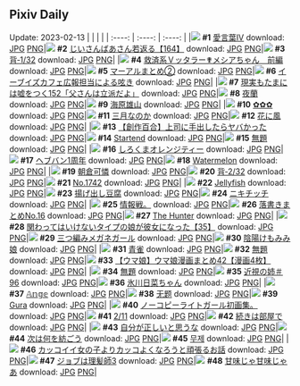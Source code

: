 ## Pixiv Daily
Update: 2023-02-13
|      |      |      |
| :----: | :----: | :----: |
|![](https://pixiv.microyu.workers.dev/c/240x480/img-master/img/2023/02/11/00/00/31/105259296_p0_master1200.jpg) **#1** [愛言葉Ⅳ](https://www.pixiv.net/artworks/105259296) download: [JPG](https://pixiv.microyu.workers.dev/img-original/img/2023/02/11/00/00/31/105259296_p0.jpg) [PNG](https://pixiv.microyu.workers.dev/img-original/img/2023/02/11/00/00/31/105259296_p0.png)|![](https://pixiv.microyu.workers.dev/c/240x480/img-master/img/2023/02/11/11/23/16/105270159_p0_master1200.jpg) **#2** [じいさんばあさん若返る【164】](https://www.pixiv.net/artworks/105270159) download: [JPG](https://pixiv.microyu.workers.dev/img-original/img/2023/02/11/11/23/16/105270159_p0.jpg) [PNG](https://pixiv.microyu.workers.dev/img-original/img/2023/02/11/11/23/16/105270159_p0.png)|![](https://pixiv.microyu.workers.dev/c/240x480/img-master/img/2023/02/11/00/02/45/105259590_p0_master1200.jpg) **#3** [背‐1/32](https://www.pixiv.net/artworks/105259590) download: [JPG](https://pixiv.microyu.workers.dev/img-original/img/2023/02/11/00/02/45/105259590_p0.jpg) [PNG](https://pixiv.microyu.workers.dev/img-original/img/2023/02/11/00/02/45/105259590_p0.png)|
|![](https://pixiv.microyu.workers.dev/c/240x480/img-master/img/2023/02/11/04/44/02/105265303_p0_master1200.jpg) **#4** [救済系Ｖッタラー✟メシアちゃん　前編](https://www.pixiv.net/artworks/105265303) download: [JPG](https://pixiv.microyu.workers.dev/img-original/img/2023/02/11/04/44/02/105265303_p0.jpg) [PNG](https://pixiv.microyu.workers.dev/img-original/img/2023/02/11/04/44/02/105265303_p0.png)|![](https://pixiv.microyu.workers.dev/c/240x480/img-master/img/2023/02/11/13/35/01/105273303_p0_master1200.jpg) **#5** [マーアルまとめ②](https://www.pixiv.net/artworks/105273303) download: [JPG](https://pixiv.microyu.workers.dev/img-original/img/2023/02/11/13/35/01/105273303_p0.jpg) [PNG](https://pixiv.microyu.workers.dev/img-original/img/2023/02/11/13/35/01/105273303_p0.png)|![](https://pixiv.microyu.workers.dev/c/240x480/img-master/img/2023/02/12/01/57/24/105294460_p0_master1200.jpg) **#6** [イーブイズカフェ広報担当による呟き](https://www.pixiv.net/artworks/105294460) download: [JPG](https://pixiv.microyu.workers.dev/img-original/img/2023/02/12/01/57/24/105294460_p0.jpg) [PNG](https://pixiv.microyu.workers.dev/img-original/img/2023/02/12/01/57/24/105294460_p0.png)|
|![](https://pixiv.microyu.workers.dev/c/240x480/img-master/img/2023/02/12/18/44/49/105311801_p0_master1200.jpg) **#7** [現実もたまには嘘をつく152「父さんは立派だよ」](https://www.pixiv.net/artworks/105311801) download: [JPG](https://pixiv.microyu.workers.dev/img-original/img/2023/02/12/18/44/49/105311801_p0.jpg) [PNG](https://pixiv.microyu.workers.dev/img-original/img/2023/02/12/18/44/49/105311801_p0.png)|![](https://pixiv.microyu.workers.dev/c/240x480/img-master/img/2023/02/11/00/00/43/105259335_p0_master1200.jpg) **#8** [夜蘭](https://www.pixiv.net/artworks/105259335) download: [JPG](https://pixiv.microyu.workers.dev/img-original/img/2023/02/11/00/00/43/105259335_p0.jpg) [PNG](https://pixiv.microyu.workers.dev/img-original/img/2023/02/11/00/00/43/105259335_p0.png)|![](https://pixiv.microyu.workers.dev/c/240x480/img-master/img/2023/02/11/00/00/50/105259361_p0_master1200.jpg) **#9** [海原雄山](https://www.pixiv.net/artworks/105259361) download: [JPG](https://pixiv.microyu.workers.dev/img-original/img/2023/02/11/00/00/50/105259361_p0.jpg) [PNG](https://pixiv.microyu.workers.dev/img-original/img/2023/02/11/00/00/50/105259361_p0.png)|
|![](https://pixiv.microyu.workers.dev/c/240x480/img-master/img/2023/02/11/01/16/43/105262008_p0_master1200.jpg) **#10** [✿✿✿](https://www.pixiv.net/artworks/105262008) download: [JPG](https://pixiv.microyu.workers.dev/img-original/img/2023/02/11/01/16/43/105262008_p0.jpg) [PNG](https://pixiv.microyu.workers.dev/img-original/img/2023/02/11/01/16/43/105262008_p0.png)|![](https://pixiv.microyu.workers.dev/c/240x480/img-master/img/2023/02/11/00/00/15/105259244_p0_master1200.jpg) **#11** [三月なのか](https://www.pixiv.net/artworks/105259244) download: [JPG](https://pixiv.microyu.workers.dev/img-original/img/2023/02/11/00/00/15/105259244_p0.jpg) [PNG](https://pixiv.microyu.workers.dev/img-original/img/2023/02/11/00/00/15/105259244_p0.png)|![](https://pixiv.microyu.workers.dev/c/240x480/img-master/img/2023/02/11/20/41/29/105283694_master1200.jpg) **#12** [花に風](https://www.pixiv.net/artworks/105283694) download: [JPG](https://pixiv.microyu.workers.dev/img-original/img/2023/02/11/20/41/29/105283694.jpg) [PNG](https://pixiv.microyu.workers.dev/img-original/img/2023/02/11/20/41/29/105283694.png)|
|![](https://pixiv.microyu.workers.dev/c/240x480/img-master/img/2023/02/12/19/17/04/105314148_p0_master1200.jpg) **#13** [【創作百合】上司に手出したらヤバかった](https://www.pixiv.net/artworks/105314148) download: [JPG](https://pixiv.microyu.workers.dev/img-original/img/2023/02/12/19/17/04/105314148_p0.jpg) [PNG](https://pixiv.microyu.workers.dev/img-original/img/2023/02/12/19/17/04/105314148_p0.png)|![](https://pixiv.microyu.workers.dev/c/240x480/img-master/img/2023/02/11/08/30/01/105268041_p0_master1200.jpg) **#14** [Startend](https://www.pixiv.net/artworks/105268041) download: [JPG](https://pixiv.microyu.workers.dev/img-original/img/2023/02/11/08/30/01/105268041_p0.jpg) [PNG](https://pixiv.microyu.workers.dev/img-original/img/2023/02/11/08/30/01/105268041_p0.png)|![](https://pixiv.microyu.workers.dev/c/240x480/img-master/img/2023/02/12/00/00/51/105290772_p0_master1200.jpg) **#15** [無題](https://www.pixiv.net/artworks/105290772) download: [JPG](https://pixiv.microyu.workers.dev/img-original/img/2023/02/12/00/00/51/105290772_p0.jpg) [PNG](https://pixiv.microyu.workers.dev/img-original/img/2023/02/12/00/00/51/105290772_p0.png)|
|![](https://pixiv.microyu.workers.dev/c/240x480/img-master/img/2023/02/11/20/30/02/105283345_p0_master1200.jpg) **#16** [しろくまオレンジティー](https://www.pixiv.net/artworks/105283345) download: [JPG](https://pixiv.microyu.workers.dev/img-original/img/2023/02/11/20/30/02/105283345_p0.jpg) [PNG](https://pixiv.microyu.workers.dev/img-original/img/2023/02/11/20/30/02/105283345_p0.png)|![](https://pixiv.microyu.workers.dev/c/240x480/img-master/img/2023/02/11/14/28/50/105274382_p0_master1200.jpg) **#17** [ヘブバン1周年](https://www.pixiv.net/artworks/105274382) download: [JPG](https://pixiv.microyu.workers.dev/img-original/img/2023/02/11/14/28/50/105274382_p0.jpg) [PNG](https://pixiv.microyu.workers.dev/img-original/img/2023/02/11/14/28/50/105274382_p0.png)|![](https://pixiv.microyu.workers.dev/c/240x480/img-master/img/2023/02/12/02/21/52/105293306_p0_master1200.jpg) **#18** [Watermelon](https://www.pixiv.net/artworks/105293306) download: [JPG](https://pixiv.microyu.workers.dev/img-original/img/2023/02/12/02/21/52/105293306_p0.jpg) [PNG](https://pixiv.microyu.workers.dev/img-original/img/2023/02/12/02/21/52/105293306_p0.png)|
|![](https://pixiv.microyu.workers.dev/c/240x480/img-master/img/2023/02/12/12/11/09/105303357_p0_master1200.jpg) **#19** [朝倉可憐](https://www.pixiv.net/artworks/105303357) download: [JPG](https://pixiv.microyu.workers.dev/img-original/img/2023/02/12/12/11/09/105303357_p0.jpg) [PNG](https://pixiv.microyu.workers.dev/img-original/img/2023/02/12/12/11/09/105303357_p0.png)|![](https://pixiv.microyu.workers.dev/c/240x480/img-master/img/2023/02/12/00/04/10/105291092_p0_master1200.jpg) **#20** [背‐2/32](https://www.pixiv.net/artworks/105291092) download: [JPG](https://pixiv.microyu.workers.dev/img-original/img/2023/02/12/00/04/10/105291092_p0.jpg) [PNG](https://pixiv.microyu.workers.dev/img-original/img/2023/02/12/00/04/10/105291092_p0.png)|![](https://pixiv.microyu.workers.dev/c/240x480/img-master/img/2023/02/13/00/25/42/105290744_p0_master1200.jpg) **#21** [No.1742](https://www.pixiv.net/artworks/105290744) download: [JPG](https://pixiv.microyu.workers.dev/img-original/img/2023/02/13/00/25/42/105290744_p0.jpg) [PNG](https://pixiv.microyu.workers.dev/img-original/img/2023/02/13/00/25/42/105290744_p0.png)|
|![](https://pixiv.microyu.workers.dev/c/240x480/img-master/img/2023/02/11/00/01/24/105259469_p0_master1200.jpg) **#22** [Jellyfish](https://www.pixiv.net/artworks/105259469) download: [JPG](https://pixiv.microyu.workers.dev/img-original/img/2023/02/11/00/01/24/105259469_p0.jpg) [PNG](https://pixiv.microyu.workers.dev/img-original/img/2023/02/11/00/01/24/105259469_p0.png)|![](https://pixiv.microyu.workers.dev/c/240x480/img-master/img/2023/02/12/20/30/01/105316596_p0_master1200.jpg) **#23** [揚げ出し豆腐](https://www.pixiv.net/artworks/105316596) download: [JPG](https://pixiv.microyu.workers.dev/img-original/img/2023/02/12/20/30/01/105316596_p0.jpg) [PNG](https://pixiv.microyu.workers.dev/img-original/img/2023/02/12/20/30/01/105316596_p0.png)|![](https://pixiv.microyu.workers.dev/c/240x480/img-master/img/2023/02/11/00/00/50/105259360_p0_master1200.jpg) **#24** [ニキチッチ](https://www.pixiv.net/artworks/105259360) download: [JPG](https://pixiv.microyu.workers.dev/img-original/img/2023/02/11/00/00/50/105259360_p0.jpg) [PNG](https://pixiv.microyu.workers.dev/img-original/img/2023/02/11/00/00/50/105259360_p0.png)|
|![](https://pixiv.microyu.workers.dev/c/240x480/img-master/img/2023/02/11/20/29/16/105283316_p0_master1200.jpg) **#25** [情報戦。](https://www.pixiv.net/artworks/105283316) download: [JPG](https://pixiv.microyu.workers.dev/img-original/img/2023/02/11/20/29/16/105283316_p0.jpg) [PNG](https://pixiv.microyu.workers.dev/img-original/img/2023/02/11/20/29/16/105283316_p0.png)|![](https://pixiv.microyu.workers.dev/c/240x480/img-master/img/2023/02/12/12/44/44/105304111_p0_master1200.jpg) **#26** [落書きまとめNo.16](https://www.pixiv.net/artworks/105304111) download: [JPG](https://pixiv.microyu.workers.dev/img-original/img/2023/02/12/12/44/44/105304111_p0.jpg) [PNG](https://pixiv.microyu.workers.dev/img-original/img/2023/02/12/12/44/44/105304111_p0.png)|![](https://pixiv.microyu.workers.dev/c/240x480/img-master/img/2023/02/11/02/22/28/105263412_p0_master1200.jpg) **#27** [The Hunter](https://www.pixiv.net/artworks/105263412) download: [JPG](https://pixiv.microyu.workers.dev/img-original/img/2023/02/11/02/22/28/105263412_p0.jpg) [PNG](https://pixiv.microyu.workers.dev/img-original/img/2023/02/11/02/22/28/105263412_p0.png)|
|![](https://pixiv.microyu.workers.dev/c/240x480/img-master/img/2023/02/11/00/01/18/105259452_p0_master1200.jpg) **#28** [関わってはいけないタイプの娘が彼女になった【35】](https://www.pixiv.net/artworks/105259452) download: [JPG](https://pixiv.microyu.workers.dev/img-original/img/2023/02/11/00/01/18/105259452_p0.jpg) [PNG](https://pixiv.microyu.workers.dev/img-original/img/2023/02/11/00/01/18/105259452_p0.png)|![](https://pixiv.microyu.workers.dev/c/240x480/img-master/img/2023/02/11/21/33/21/105285510_p0_master1200.jpg) **#29** [三つ編みメガネガール](https://www.pixiv.net/artworks/105285510) download: [JPG](https://pixiv.microyu.workers.dev/img-original/img/2023/02/11/21/33/21/105285510_p0.jpg) [PNG](https://pixiv.microyu.workers.dev/img-original/img/2023/02/11/21/33/21/105285510_p0.png)|![](https://pixiv.microyu.workers.dev/c/240x480/img-master/img/2023/02/12/00/00/54/105290782_p0_master1200.jpg) **#30** [陰陽けもみみ娘](https://www.pixiv.net/artworks/105290782) download: [JPG](https://pixiv.microyu.workers.dev/img-original/img/2023/02/12/00/00/54/105290782_p0.jpg) [PNG](https://pixiv.microyu.workers.dev/img-original/img/2023/02/12/00/00/54/105290782_p0.png)|
|![](https://pixiv.microyu.workers.dev/c/240x480/img-master/img/2023/02/11/00/00/44/105259340_p0_master1200.jpg) **#31** [青雀](https://www.pixiv.net/artworks/105259340) download: [JPG](https://pixiv.microyu.workers.dev/img-original/img/2023/02/11/00/00/44/105259340_p0.jpg) [PNG](https://pixiv.microyu.workers.dev/img-original/img/2023/02/11/00/00/44/105259340_p0.png)|![](https://pixiv.microyu.workers.dev/c/240x480/img-master/img/2023/02/12/21/18/58/105318517_p0_master1200.jpg) **#32** [無題](https://www.pixiv.net/artworks/105318517) download: [JPG](https://pixiv.microyu.workers.dev/img-original/img/2023/02/12/21/18/58/105318517_p0.jpg) [PNG](https://pixiv.microyu.workers.dev/img-original/img/2023/02/12/21/18/58/105318517_p0.png)|![](https://pixiv.microyu.workers.dev/c/240x480/img-master/img/2023/02/11/00/02/20/105259557_p0_master1200.jpg) **#33** [【ウマ娘】ウマ娘漫画まとめ42【漫画4枚】](https://www.pixiv.net/artworks/105259557) download: [JPG](https://pixiv.microyu.workers.dev/img-original/img/2023/02/11/00/02/20/105259557_p0.jpg) [PNG](https://pixiv.microyu.workers.dev/img-original/img/2023/02/11/00/02/20/105259557_p0.png)|
|![](https://pixiv.microyu.workers.dev/c/240x480/img-master/img/2023/02/11/19/52/52/105282215_p0_master1200.jpg) **#34** [無題](https://www.pixiv.net/artworks/105282215) download: [JPG](https://pixiv.microyu.workers.dev/img-original/img/2023/02/11/19/52/52/105282215_p0.jpg) [PNG](https://pixiv.microyu.workers.dev/img-original/img/2023/02/11/19/52/52/105282215_p0.png)|![](https://pixiv.microyu.workers.dev/c/240x480/img-master/img/2023/02/11/00/01/30/105259480_p0_master1200.jpg) **#35** [近視の姉＃96](https://www.pixiv.net/artworks/105259480) download: [JPG](https://pixiv.microyu.workers.dev/img-original/img/2023/02/11/00/01/30/105259480_p0.jpg) [PNG](https://pixiv.microyu.workers.dev/img-original/img/2023/02/11/00/01/30/105259480_p0.png)|![](https://pixiv.microyu.workers.dev/c/240x480/img-master/img/2023/02/12/00/00/45/105290751_p0_master1200.jpg) **#36** [氷川日菜ちゃん](https://www.pixiv.net/artworks/105290751) download: [JPG](https://pixiv.microyu.workers.dev/img-original/img/2023/02/12/00/00/45/105290751_p0.jpg) [PNG](https://pixiv.microyu.workers.dev/img-original/img/2023/02/12/00/00/45/105290751_p0.png)|
|![](https://pixiv.microyu.workers.dev/c/240x480/img-master/img/2023/02/11/00/00/06/105259206_p0_master1200.jpg) **#37** [𝔸𝕟𝕘𝕖](https://www.pixiv.net/artworks/105259206) download: [JPG](https://pixiv.microyu.workers.dev/img-original/img/2023/02/11/00/00/06/105259206_p0.jpg) [PNG](https://pixiv.microyu.workers.dev/img-original/img/2023/02/11/00/00/06/105259206_p0.png)|![](https://pixiv.microyu.workers.dev/c/240x480/img-master/img/2023/02/11/00/00/11/105259229_p0_master1200.jpg) **#38** [无题](https://www.pixiv.net/artworks/105259229) download: [JPG](https://pixiv.microyu.workers.dev/img-original/img/2023/02/11/00/00/11/105259229_p0.jpg) [PNG](https://pixiv.microyu.workers.dev/img-original/img/2023/02/11/00/00/11/105259229_p0.png)|![](https://pixiv.microyu.workers.dev/c/240x480/img-master/img/2023/02/11/00/05/39/105259776_p0_master1200.jpg) **#39** [Gura](https://www.pixiv.net/artworks/105259776) download: [JPG](https://pixiv.microyu.workers.dev/img-original/img/2023/02/11/00/05/39/105259776_p0.jpg) [PNG](https://pixiv.microyu.workers.dev/img-original/img/2023/02/11/00/05/39/105259776_p0.png)|
|![](https://pixiv.microyu.workers.dev/c/240x480/img-master/img/2023/02/12/14/15/41/105306059_p0_master1200.jpg) **#40** [ノーコピーライトガール初画集。](https://www.pixiv.net/artworks/105306059) download: [JPG](https://pixiv.microyu.workers.dev/img-original/img/2023/02/12/14/15/41/105306059_p0.jpg) [PNG](https://pixiv.microyu.workers.dev/img-original/img/2023/02/12/14/15/41/105306059_p0.png)|![](https://pixiv.microyu.workers.dev/c/240x480/img-master/img/2023/02/11/00/02/03/105259536_p0_master1200.jpg) **#41** [2/11](https://www.pixiv.net/artworks/105259536) download: [JPG](https://pixiv.microyu.workers.dev/img-original/img/2023/02/11/00/02/03/105259536_p0.jpg) [PNG](https://pixiv.microyu.workers.dev/img-original/img/2023/02/11/00/02/03/105259536_p0.png)|![](https://pixiv.microyu.workers.dev/c/240x480/img-master/img/2023/02/11/01/56/15/105262894_p0_master1200.jpg) **#42** [続きは部屋で](https://www.pixiv.net/artworks/105262894) download: [JPG](https://pixiv.microyu.workers.dev/img-original/img/2023/02/11/01/56/15/105262894_p0.jpg) [PNG](https://pixiv.microyu.workers.dev/img-original/img/2023/02/11/01/56/15/105262894_p0.png)|
|![](https://pixiv.microyu.workers.dev/c/240x480/img-master/img/2023/02/12/00/03/56/105291080_p0_master1200.jpg) **#43** [自分が正しいと思うな](https://www.pixiv.net/artworks/105291080) download: [JPG](https://pixiv.microyu.workers.dev/img-original/img/2023/02/12/00/03/56/105291080_p0.jpg) [PNG](https://pixiv.microyu.workers.dev/img-original/img/2023/02/12/00/03/56/105291080_p0.png)|![](https://pixiv.microyu.workers.dev/c/240x480/img-master/img/2023/02/11/00/27/41/105260618_p0_master1200.jpg) **#44** [次は何を紡ごう](https://www.pixiv.net/artworks/105260618) download: [JPG](https://pixiv.microyu.workers.dev/img-original/img/2023/02/11/00/27/41/105260618_p0.jpg) [PNG](https://pixiv.microyu.workers.dev/img-original/img/2023/02/11/00/27/41/105260618_p0.png)|![](https://pixiv.microyu.workers.dev/c/240x480/img-master/img/2023/02/11/00/00/54/105259377_p0_master1200.jpg) **#45** [무제](https://www.pixiv.net/artworks/105259377) download: [JPG](https://pixiv.microyu.workers.dev/img-original/img/2023/02/11/00/00/54/105259377_p0.jpg) [PNG](https://pixiv.microyu.workers.dev/img-original/img/2023/02/11/00/00/54/105259377_p0.png)|
|![](https://pixiv.microyu.workers.dev/c/240x480/img-master/img/2023/02/12/12/00/40/105303113_p0_master1200.jpg) **#46** [カッコイイ女の子よりカッコよくなろうと頑張るお話](https://www.pixiv.net/artworks/105303113) download: [JPG](https://pixiv.microyu.workers.dev/img-original/img/2023/02/12/12/00/40/105303113_p0.jpg) [PNG](https://pixiv.microyu.workers.dev/img-original/img/2023/02/12/12/00/40/105303113_p0.png)|![](https://pixiv.microyu.workers.dev/c/240x480/img-master/img/2023/02/11/16/23/31/105276867_p0_master1200.jpg) **#47** [ジョブは理髪師3](https://www.pixiv.net/artworks/105276867) download: [JPG](https://pixiv.microyu.workers.dev/img-original/img/2023/02/11/16/23/31/105276867_p0.jpg) [PNG](https://pixiv.microyu.workers.dev/img-original/img/2023/02/11/16/23/31/105276867_p0.png)|![](https://pixiv.microyu.workers.dev/c/240x480/img-master/img/2023/02/12/01/21/04/105293639_p0_master1200.jpg) **#48** [甘味じゃ甘味じゃあ](https://www.pixiv.net/artworks/105293639) download: [JPG](https://pixiv.microyu.workers.dev/img-original/img/2023/02/12/01/21/04/105293639_p0.jpg) [PNG](https://pixiv.microyu.workers.dev/img-original/img/2023/02/12/01/21/04/105293639_p0.png)|
